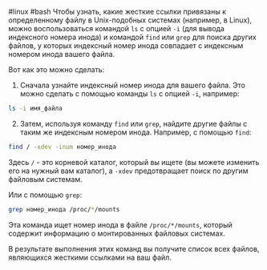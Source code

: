 #linux #bash 
Чтобы узнать, какие жесткие ссылки привязаны к определенному файлу в Unix-подобных системах (например, в Linux), можно воспользоваться командой `ls` с опцией `-i` (для вывода индексного номера инода) и командой `find` или `grep` для поиска других файлов, у которых индексный номер инода совпадает с индексным номером инода вашего файла. 

Вот как это можно сделать:

1. Сначала узнайте индексный номер инода для вашего файла. Это можно сделать с помощью команды `ls` с опцией `-i`, например:

```bash
ls -i имя_файла
```

2. Затем, используя команду `find` или `grep`, найдите другие файлы с таким же индексным номером инода. Например, с помощью `find`:

```bash
find / -xdev -inum номер_инода
```

Здесь `/` - это корневой каталог, который вы ищете (вы можете изменить его на нужный вам каталог), а `-xdev` предотвращает поиск по другим файловым системам.

Или с помощью `grep`:

```bash
grep номер_инода /proc/*/mounts
```

Эта команда ищет номер инода в файле `/proc/*/mounts`, который содержит информацию о монтированных файловых системах.

В результате выполнения этих команд вы получите список всех файлов, являющихся жесткими ссылками на ваш файл.